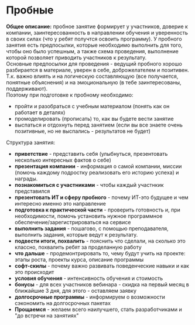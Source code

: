 # Пробные
**Общее описание:** пробное занятие формирует у участников, доверие к компании, заинтересованность в направлении обучения и уверенность в своих силах (что у ребят получтся освоить программу).  У пробного занятия есть предпосылки, которые необходимо выполнить для того, чтобы оно было успешным, а также схема проведения, выполнение которой позволяет приводить участников к результату.  
Основные предпосылки для проведения - ведущий пробного хорошо разбирается в материале, уверен в себе, доброжелателем и позитивен. Т.к. важно влиять и на логическую составляющую (все получается, понятные объяснения) и на эмоциональную (в тебе заинтересованы, поддерживают).   
Поэтому при подготовке к пробному необходимо:
* пройти и разобраться с учебным материалом (понять как он работает в деталях)
* промоделировать (прописать) то, как вы будете вести занятие
* выспаться и отдохнуть перед занятием (если вы все знаете очень позитивные, но не выспались - результатов не будет)

Структура занятия:
* **приветствие** - представить себя (улыбнуться, презентовать несколько интересных фактов о себе)
* **презентация компании** - информация о самой компании, миссии (помочь каждому подростку реализовать его историю успеха) и награды.
* **познакомиться с участниками** - чтобы каждый участнкик представился
* **презентовать ИТ и сферу пробного** - почему ИТ-это будущее и чем интересно именно это направление
* **подготовка к практической части** - проверить готовность и, при необходимости, помочь установить нужное программное обеспечение/зарегистрироваться на сервисе
* **выполнить задания** - пошагово, с помощью преподавателя, выполнить задания, которые ведут к результату.
* **подвести итоги, похвалить** - пояснить что сделали, на сколько это классно, похвалить ребят за проделанную работу
* **что дальше** - продемонтрировать то, чему будут учить на проекте: этапы роста, проекты курса, описание программы
* **софт-скилы** - почему важно развивать поведенческие навыки и как это происходит
* **условия обучения** - интенсивность обучения и стоимость
* **бонусы** - для всех участников вебинара - скидка на первый месяц в ближайшие 3 дня, для этого - оставляем заявку
* **долгосрочные программы** - информируем о возможности сэкономить на долгосрочных пакетах
* **Прощаемся** - желаем всего наилучшего, стать разработчиками и "до встречи на занятиях" 